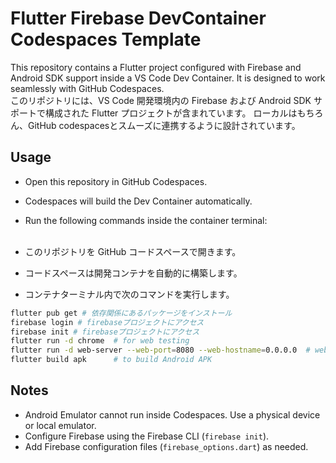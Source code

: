
# Flutter Firebase DevContainer Codespaces Template

This repository contains a Flutter project configured with Firebase and Android SDK support inside a VS Code Dev Container.
It is designed to work seamlessly with GitHub Codespaces.<br>
このリポジトリには、VS Code 開発環境内の Firebase および Android SDK サポートで構成された Flutter プロジェクトが含まれています。 ローカルはもちろん、GitHub codespacesとスムーズに連携するように設計されています。

## Usage

- Open this repository in GitHub Codespaces.
- Codespaces will build the Dev Container automatically.
- Run the following commands inside the container terminal:<br><br>

- このリポジトリを GitHub コードスペースで開きます。
- コードスペースは開発コンテナを自動的に構築します。
- コンテナターミナル内で次のコマンドを実行します。

```bash
flutter pub get # 依存関係にあるパッケージをインストール
firebase login # firebaseプロジェクトにアクセス
firebase init # firebaseプロジェクトにアクセス
flutter run -d chrome  # for web testing
flutter run -d web-server --web-port=8080 --web-hostname=0.0.0.0  # webサーバー実行（8080ポート）
flutter build apk      # to build Android APK
```

## Notes

- Android Emulator cannot run inside Codespaces. Use a physical device or local emulator.
- Configure Firebase using the Firebase CLI (`firebase init`).
- Add Firebase configuration files (`firebase_options.dart`) as needed.

